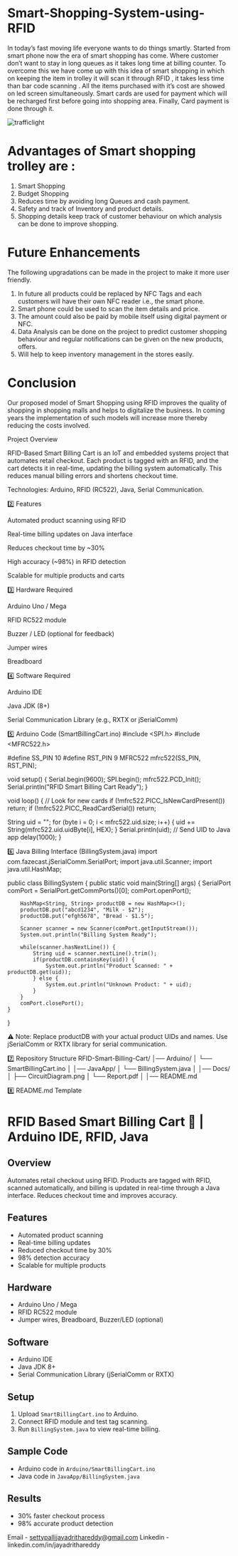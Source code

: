 # Smart-Shopping-System-using-RFID
In today’s fast moving life everyone wants to do things smartly. Started from smart
phone now the era of smart shopping has come. Where customer don’t want to stay in
long queues as it takes long time at billing counter. To overcome this we have come up
with this idea of smart shopping in which on keeping the item in trolley it will scan it
through RFID , it takes less time than bar code scanning . All the items purchased with
it’s cost are showed on led screen simultaneously. Smart cards are used for payment
which will be recharged first before going into shopping area. Finally, Card payment is done through it.

![trafficlight](https://raw.githubusercontent.com/saiparthiv/Smart-Shopping-System-using-RFID/master/95f1607f-9c46-4942-8a48-2b75f8e060b1.jpg)

# Advantages of Smart shopping trolley are : 
1. Smart Shopping 
2. Budget Shopping
3. Reduces time by avoiding long Queues and cash payment. 
4. Safety and track of Inventory and product details. 
5. Shopping details keep track of customer behaviour on which analysis can be done to improve shopping.

# Future Enhancements
The following upgradations can be made in the project to make it more user friendly.
1. In future all products could be replaced by NFC Tags and each customers will have their own NFC reader i.e., the smart phone.
2. Smart phone could be used to scan the item details and price.
3. The amount could also be paid by mobile itself using digital payment or NFC.
4. Data Analysis can be done on the project to predict customer shopping behaviour
and regular notifications can be given on the new products, offers.
5. Will help to keep inventory management in the stores easily.

# Conclusion
Our proposed model of Smart Shopping using RFID improves the quality of shopping
in shopping malls and helps to digitalize the business. In coming years the implementation
of such models will increase more thereby reducing the costs involved.

Project Overview

RFID-Based Smart Billing Cart is an IoT and embedded systems project that automates retail checkout. Each product is tagged with an RFID, and the cart detects it in real-time, updating the billing system automatically. This reduces manual billing errors and shortens checkout time.

Technologies: Arduino, RFID (RC522), Java, Serial Communication.

2️⃣ Features

Automated product scanning using RFID

Real-time billing updates on Java interface

Reduces checkout time by ~30%

High accuracy (~98%) in RFID detection

Scalable for multiple products and carts

3️⃣ Hardware Required

Arduino Uno / Mega

RFID RC522 module

Buzzer / LED (optional for feedback)

Jumper wires

Breadboard

4️⃣ Software Required

Arduino IDE

Java JDK (8+)

Serial Communication Library (e.g., RXTX or jSerialComm)

5️⃣ Arduino Code (SmartBillingCart.ino)
#include <SPI.h>
#include <MFRC522.h>

#define SS_PIN 10
#define RST_PIN 9
MFRC522 mfrc522(SS_PIN, RST_PIN);

void setup() {
  Serial.begin(9600);
  SPI.begin();
  mfrc522.PCD_Init();
  Serial.println("RFID Smart Billing Cart Ready");
}

void loop() {
  // Look for new cards
  if (!mfrc522.PICC_IsNewCardPresent()) return;
  if (!mfrc522.PICC_ReadCardSerial()) return;

  String uid = "";
  for (byte i = 0; i < mfrc522.uid.size; i++) {
    uid += String(mfrc522.uid.uidByte[i], HEX);
  }
  Serial.println(uid);  // Send UID to Java app
  delay(1000);
}

6️⃣ Java Billing Interface (BillingSystem.java)
import com.fazecast.jSerialComm.SerialPort;
import java.util.Scanner;
import java.util.HashMap;

public class BillingSystem {
    public static void main(String[] args) {
        SerialPort comPort = SerialPort.getCommPorts()[0];
        comPort.openPort();

        HashMap<String, String> productDB = new HashMap<>();
        productDB.put("abcd1234", "Milk - $2");
        productDB.put("efgh5678", "Bread - $1.5");

        Scanner scanner = new Scanner(comPort.getInputStream());
        System.out.println("Billing System Ready");

        while(scanner.hasNextLine()) {
            String uid = scanner.nextLine().trim();
            if(productDB.containsKey(uid)) {
                System.out.println("Product Scanned: " + productDB.get(uid));
            } else {
                System.out.println("Unknown Product: " + uid);
            }
        }
        comPort.closePort();
    }
}


⚠️ Note: Replace productDB with your actual product UIDs and names. Use jSerialComm or RXTX library for serial communication.

7️⃣ Repository Structure
RFID-Smart-Billing-Cart/
│── Arduino/
│   └── SmartBillingCart.ino
│
│── JavaApp/
│   └── BillingSystem.java
│
│── Docs/
│   ├── CircuitDiagram.png
│   └── Report.pdf
│
│── README.md

8️⃣ README.md Template
# RFID Based Smart Billing Cart 🚛 | Arduino IDE, RFID, Java

## Overview
Automates retail checkout using RFID. Products are tagged with RFID, scanned automatically, and billing is updated in real-time through a Java interface. Reduces checkout time and improves accuracy.

## Features
- Automated product scanning
- Real-time billing updates
- Reduced checkout time by 30%
- 98% detection accuracy
- Scalable for multiple products

## Hardware
- Arduino Uno / Mega
- RFID RC522 module
- Jumper wires, Breadboard, Buzzer/LED (optional)

## Software
- Arduino IDE
- Java JDK 8+
- Serial Communication Library (jSerialComm or RXTX)

## Setup
1. Upload `SmartBillingCart.ino` to Arduino.
2. Connect RFID module and test tag scanning.
3. Run `BillingSystem.java` to view real-time billing.

## Sample Code
- Arduino code in `Arduino/SmartBillingCart.ino`
- Java code in `JavaApp/BillingSystem.java`

## Results
- 30% faster checkout process
- 98% accurate product detection

Email - settypallijayadrithareddy@gmail.com
Linkedin - linkedin.com/in/jayadrithareddy
